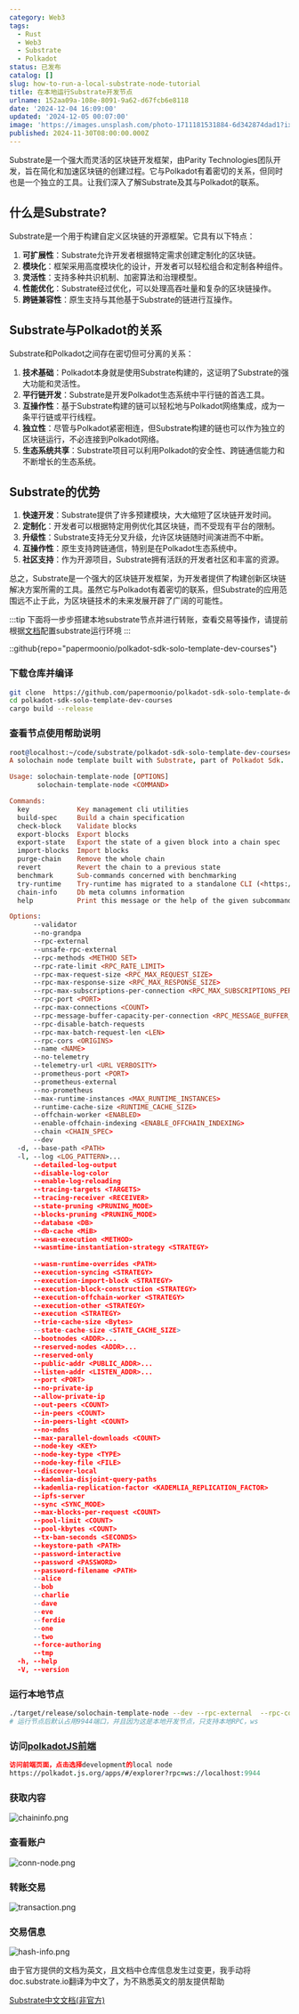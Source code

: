 ```yaml
---
category: Web3
tags:
  - Rust
  - Web3
  - Substrate
  - Polkadot
status: 已发布
catalog: []
slug: how-to-run-a-local-substrate-node-tutorial
title: 在本地运行Substrate开发节点
urlname: 152aa09a-108e-8091-9a62-d67fcb6e8118
date: '2024-12-04 16:09:00'
updated: '2024-12-05 00:07:00'
image: 'https://images.unsplash.com/photo-1711181531884-6d342874dad1?ixlib=rb-4.0.3&q=85&fm=jpg&crop=entropy&cs=srgb'
published: 2024-11-30T08:00:00.000Z
---
```


Substrate是一个强大而灵活的区块链开发框架，由Parity Technologies团队开发，旨在简化和加速区块链的创建过程。它与Polkadot有着密切的关系，但同时也是一个独立的工具。让我们深入了解Substrate及其与Polkadot的联系。


## 什么是Substrate?


Substrate是一个用于构建自定义区块链的开源框架。它具有以下特点：

1. **可扩展性**：Substrate允许开发者根据特定需求创建定制化的区块链。
2. **模块化**：框架采用高度模块化的设计，开发者可以轻松组合和定制各种组件。
3. **灵活性**：支持多种共识机制、加密算法和治理模型。
4. **性能优化**：Substrate经过优化，可以处理高吞吐量和复杂的区块链操作。
5. **跨链兼容性**：原生支持与其他基于Substrate的链进行互操作。

## Substrate与Polkadot的关系


Substrate和Polkadot之间存在密切但可分离的关系：

1. **技术基础**：Polkadot本身就是使用Substrate构建的，这证明了Substrate的强大功能和灵活性。
2. **平行链开发**：Substrate是开发Polkadot生态系统中平行链的首选工具。
3. **互操作性**：基于Substrate构建的链可以轻松地与Polkadot网络集成，成为一条平行链或平行线程。
4. **独立性**：尽管与Polkadot紧密相连，但Substrate构建的链也可以作为独立的区块链运行，不必连接到Polkadot网络。
5. **生态系统共享**：Substrate项目可以利用Polkadot的安全性、跨链通信能力和不断增长的生态系统。

## Substrate的优势

1. **快速开发**：Substrate提供了许多预建模块，大大缩短了区块链开发时间。
2. **定制化**：开发者可以根据特定用例优化其区块链，而不受现有平台的限制。
3. **升级性**：Substrate支持无分叉升级，允许区块链随时间演进而不中断。
4. **互操作性**：原生支持跨链通信，特别是在Polkadot生态系统中。
5. **社区支持**：作为开源项目，Substrate拥有活跃的开发者社区和丰富的资源。

总之，Substrate是一个强大的区块链开发框架，为开发者提供了构建创新区块链解决方案所需的工具。虽然它与Polkadot有着密切的联系，但Substrate的应用范围远不止于此，为区块链技术的未来发展开辟了广阔的可能性。


:::tip
下面将一步步搭建本地substrate节点并进行转账，查看交易等操作，请提前根据[文档](https://substrate-docs.pages.dev/en/install/macos/?mode=light)配置substrate运行环境
:::


::github{repo="papermoonio/polkadot-sdk-solo-template-dev-courses"}


### 下载仓库并编译


```bash
git clone  https://github.com/papermoonio/polkadot-sdk-solo-template-dev-courses 
cd polkadot-sdk-solo-template-dev-courses
cargo build --release
```


### 查看节点使用帮助说明


```prolog
root@localhost:~/code/substrate/polkadot-sdk-solo-template-dev-courses# ./target/release/solochain-template-node -h
A solochain node template built with Substrate, part of Polkadot Sdk.

Usage: solochain-template-node [OPTIONS]
       solochain-template-node <COMMAND>

Commands:
  key            Key management cli utilities
  build-spec     Build a chain specification
  check-block    Validate blocks
  export-blocks  Export blocks
  export-state   Export the state of a given block into a chain spec
  import-blocks  Import blocks
  purge-chain    Remove the whole chain
  revert         Revert the chain to a previous state
  benchmark      Sub-commands concerned with benchmarking
  try-runtime    Try-runtime has migrated to a standalone CLI (<https://github.com/paritytech/try-runtime-cli>). The subcommand exists as a stub and deprecation notice. It will be removed entirely some time after January 2024
  chain-info     Db meta columns information
  help           Print this message or the help of the given subcommand(s)

Options:
      --validator                                                                                Enable validator mode
      --no-grandpa                                                                               Disable GRANDPA
      --rpc-external                                                                             Listen to all RPC interfaces (default: local)
      --unsafe-rpc-external                                                                      Listen to all RPC interfaces
      --rpc-methods <METHOD SET>                                                                 RPC methods to expose. [default: auto] [possible values: auto, safe, unsafe]
      --rpc-rate-limit <RPC_RATE_LIMIT>                                                          RPC rate limiting (calls/minute) for each connection
      --rpc-max-request-size <RPC_MAX_REQUEST_SIZE>                                              Set the maximum RPC request payload size for both HTTP and WS in megabytes [default: 15]
      --rpc-max-response-size <RPC_MAX_RESPONSE_SIZE>                                            Set the maximum RPC response payload size for both HTTP and WS in megabytes [default: 15]
      --rpc-max-subscriptions-per-connection <RPC_MAX_SUBSCRIPTIONS_PER_CONNECTION>              Set the maximum concurrent subscriptions per connection [default: 1024]
      --rpc-port <PORT>                                                                          Specify JSON-RPC server TCP port
      --rpc-max-connections <COUNT>                                                              Maximum number of RPC server connections [default: 100]
      --rpc-message-buffer-capacity-per-connection <RPC_MESSAGE_BUFFER_CAPACITY_PER_CONNECTION>  The number of messages the RPC server is allowed to keep in memory [default: 64]
      --rpc-disable-batch-requests                                                               Disable RPC batch requests
      --rpc-max-batch-request-len <LEN>                                                          Limit the max length per RPC batch request
      --rpc-cors <ORIGINS>                                                                       Specify browser *origins* allowed to access the HTTP & WS RPC servers
      --name <NAME>                                                                              The human-readable name for this node
      --no-telemetry                                                                             Disable connecting to the Substrate telemetry server
      --telemetry-url <URL VERBOSITY>                                                            The URL of the telemetry server to connect to
      --prometheus-port <PORT>                                                                   Specify Prometheus exporter TCP Port
      --prometheus-external                                                                      Expose Prometheus exporter on all interfaces
      --no-prometheus                                                                            Do not expose a Prometheus exporter endpoint
      --max-runtime-instances <MAX_RUNTIME_INSTANCES>                                            The size of the instances cache for each runtime [max: 32] [default: 8]
      --runtime-cache-size <RUNTIME_CACHE_SIZE>                                                  Maximum number of different runtimes that can be cached [default: 2]
      --offchain-worker <ENABLED>                                                                Execute offchain workers on every block [default: when-authority] [possible values: always, never, when-authority]
      --enable-offchain-indexing <ENABLE_OFFCHAIN_INDEXING>                                      Enable offchain indexing API [default: false] [possible values: true, false]
      --chain <CHAIN_SPEC>                                                                       Specify the chain specification
      --dev                                                                                      Specify the development chain
  -d, --base-path <PATH>                                                                         Specify custom base path
  -l, --log <LOG_PATTERN>...                                                                     Sets a custom logging filter (syntax: `<target>=<level>`)
      --detailed-log-output                                                                      Enable detailed log output
      --disable-log-color                                                                        Disable log color output
      --enable-log-reloading                                                                     Enable feature to dynamically update and reload the log filter
      --tracing-targets <TARGETS>                                                                Sets a custom profiling filter
      --tracing-receiver <RECEIVER>                                                              Receiver to process tracing messages [default: log] [possible values: log]
      --state-pruning <PRUNING_MODE>                                                             Specify the state pruning mode
      --blocks-pruning <PRUNING_MODE>                                                            Specify the blocks pruning mode [default: archive-canonical]
      --database <DB>                                                                            Select database backend to use [possible values: rocksdb, paritydb, auto, paritydb-experimental]
      --db-cache <MiB>                                                                           Limit the memory the database cache can use
      --wasm-execution <METHOD>                                                                  Method for executing Wasm runtime code [default: compiled] [possible values: interpreted-i-know-what-i-do, compiled]
      --wasmtime-instantiation-strategy <STRATEGY>                                               The WASM instantiation method to use [default: pooling-copy-on-write] [possible values: pooling-copy-on-write, recreate-instance-copy-on-write, pooling,
                                                                                                 recreate-instance]
      --wasm-runtime-overrides <PATH>                                                            Specify the path where local WASM runtimes are stored
      --execution-syncing <STRATEGY>                                                             Runtime execution strategy for importing blocks during initial sync [possible values: native, wasm, both, native-else-wasm]
      --execution-import-block <STRATEGY>                                                        Runtime execution strategy for general block import (including locally authored blocks) [possible values: native, wasm, both, native-else-wasm]
      --execution-block-construction <STRATEGY>                                                  Runtime execution strategy for constructing blocks [possible values: native, wasm, both, native-else-wasm]
      --execution-offchain-worker <STRATEGY>                                                     Runtime execution strategy for offchain workers [possible values: native, wasm, both, native-else-wasm]
      --execution-other <STRATEGY>                                                               Runtime execution strategy when not syncing, importing or constructing blocks [possible values: native, wasm, both, native-else-wasm]
      --execution <STRATEGY>                                                                     The execution strategy that should be used by all execution contexts [possible values: native, wasm, both, native-else-wasm]
      --trie-cache-size <Bytes>                                                                  Specify the state cache size [default: 67108864]
      --state-cache-size <STATE_CACHE_SIZE>                                                      DEPRECATED: switch to `--trie-cache-size`
      --bootnodes <ADDR>...                                                                      Specify a list of bootnodes
      --reserved-nodes <ADDR>...                                                                 Specify a list of reserved node addresses
      --reserved-only                                                                            Whether to only synchronize the chain with reserved nodes
      --public-addr <PUBLIC_ADDR>...                                                             Public address that other nodes will use to connect to this node
      --listen-addr <LISTEN_ADDR>...                                                             Listen on this multiaddress
      --port <PORT>                                                                              Specify p2p protocol TCP port
      --no-private-ip                                                                            Always forbid connecting to private IPv4/IPv6 addresses
      --allow-private-ip                                                                         Always accept connecting to private IPv4/IPv6 addresses
      --out-peers <COUNT>                                                                        Number of outgoing connections we're trying to maintain [default: 8]
      --in-peers <COUNT>                                                                         Maximum number of inbound full nodes peers [default: 32]
      --in-peers-light <COUNT>                                                                   Maximum number of inbound light nodes peers [default: 100]
      --no-mdns                                                                                  Disable mDNS discovery (default: true)
      --max-parallel-downloads <COUNT>                                                           Maximum number of peers from which to ask for the same blocks in parallel [default: 5]
      --node-key <KEY>                                                                           Secret key to use for p2p networking
      --node-key-type <TYPE>                                                                     Crypto primitive to use for p2p networking [default: ed25519] [possible values: ed25519]
      --node-key-file <FILE>                                                                     File from which to read the node's secret key to use for p2p networking
      --discover-local                                                                           Enable peer discovery on local networks
      --kademlia-disjoint-query-paths                                                            Require iterative Kademlia DHT queries to use disjoint paths
      --kademlia-replication-factor <KADEMLIA_REPLICATION_FACTOR>                                Kademlia replication factor [default: 20]
      --ipfs-server                                                                              Join the IPFS network and serve transactions over bitswap protocol
      --sync <SYNC_MODE>                                                                         Blockchain syncing mode. [default: full] [possible values: full, fast, fast-unsafe, warp]
      --max-blocks-per-request <COUNT>                                                           Maximum number of blocks per request [default: 64]
      --pool-limit <COUNT>                                                                       Maximum number of transactions in the transaction pool [default: 8192]
      --pool-kbytes <COUNT>                                                                      Maximum number of kilobytes of all transactions stored in the pool [default: 20480]
      --tx-ban-seconds <SECONDS>                                                                 How long a transaction is banned for
      --keystore-path <PATH>                                                                     Specify custom keystore path
      --password-interactive                                                                     Use interactive shell for entering the password used by the keystore
      --password <PASSWORD>                                                                      Password used by the keystore
      --password-filename <PATH>                                                                 File that contains the password used by the keystore
      --alice                                                                                    Shortcut for `--name Alice --validator`
      --bob                                                                                      Shortcut for `--name Bob --validator`
      --charlie                                                                                  Shortcut for `--name Charlie --validator`
      --dave                                                                                     Shortcut for `--name Dave --validator`
      --eve                                                                                      Shortcut for `--name Eve --validator`
      --ferdie                                                                                   Shortcut for `--name Ferdie --validator`
      --one                                                                                      Shortcut for `--name One --validator`
      --two                                                                                      Shortcut for `--name Two --validator`
      --force-authoring                                                                          Enable authoring even when offline
      --tmp                                                                                      Run a temporary node
  -h, --help                                                                                     Print help (see more with '--help')
  -V, --version                                                                                  Print version
```


### 运行本地节点


```bash
./target/release/solochain-template-node --dev --rpc-external  --rpc-cors all
# 运行节点后默认占用9944端口，并且因为这是本地开发节点，只支持本地RPC，ws
```


### 访问[polkadotJS前端](https://polkadot.js.org/apps/#/explorer?rpc=ws://localhost:9944)


```prolog
访问前端页面，点击选择development的local node
https://polkadot.js.org/apps/#/explorer?rpc=ws://localhost:9944
```


### 获取内容


![chaininfo.png](https://prod-files-secure.s3.us-west-2.amazonaws.com/5d24fe63-e567-4804-86f9-9fdc62e13082/89be5adf-5619-4306-be75-45b425e3c446/chaininfo.png?X-Amz-Algorithm=AWS4-HMAC-SHA256&X-Amz-Content-Sha256=UNSIGNED-PAYLOAD&X-Amz-Credential=ASIAZI2LB466VOUBF4P5%2F20250204%2Fus-west-2%2Fs3%2Faws4_request&X-Amz-Date=20250204T213144Z&X-Amz-Expires=3600&X-Amz-Security-Token=IQoJb3JpZ2luX2VjEB0aCXVzLXdlc3QtMiJHMEUCIQDrCvqI%2BZrf9uzGLrNWxY1f2C5IlIHUYTI1Ko76Ug3LjgIgJPs1ospgBR7yKV3DW28gd6QICl6EV6ptfT2TbMot%2Froq%2FwMINhAAGgw2Mzc0MjMxODM4MDUiDCxcudsu8nDquAvtPircAzKtq%2FoHVYTJOZ02o3Zlk2dfQL8SmpL%2F9wpwIkXp7YYkXb3YEJ3pnRhqiYtu60rhBgdhgh6C3Zm320xaUgoWsjnlTsMENV8sXvo2qZnGPG4LwJi115gQXrbmK9StkHYeKJURqPLp9vif%2Fj0XhVPAiYi3uNeA7yXDau8ntiz67dnQNIpYc0XrRdip1MmOPTmoJ3B%2B0EVA2xmvbOBVpMksoGMH3y1UCT%2B0V493xpwxYvwA3kINQ5YAWj3wgSgwA7vlubKswNt04aSXCRvnX%2BxfGkJTUvjgHO%2BtWJy29%2FuuBAYStwe8iZXuHZHnpwe4nTaQkN6UlU5T%2BtilZri5icGjaJ2VCi%2FrWvsEaIsTKZHNtk3q3gzJOn0qCnhYssBajP6UBmPLv4vLBQK3h5WufOsAyUJBF5RSYxzGX%2F%2BYeD0OQVZbnhnK2ORrWQiF3AzHdj4KXarccjq4dIjUQX7OPKokHNdatcL8NtrOLdZOeV%2BilwWjmmE6Dc7Q%2FCpbY7FNe7uC7zpVrdvnc1rpOY5CpTIN8kgaCa5429Ti46dcHriYBA0MmMmMTEA48xAsQH1jBh0rLywkCKAtO83PuvT3wUKu%2BaZcG6hE58kdO0LjyIXbLIqCwvLbh4om7uY7U%2BVmMIb9ib0GOqUBmFYwK%2BbNJWjuq3p5oPYw%2FjIns5%2B4zEFQXN7gB4B%2BJqlp2lSGssGWish4if3A2%2BpnuZtrLoRuehveqVreb%2B0khytCeVTXw6y3TDknrpOBRY%2BWEAMkc7532JuTuM%2Faf2fhKWEUr0Z1cFCCNwOtnaNximH3gKR8UWROlHSiqUDlIKEGLGYF6SVDMwKXjOz4E6pIlul2eA6ze5twJzKJAauJc9E4N6oa&X-Amz-Signature=9b0b8293c63019216a84ca30915a3fca13ece448fdf72bef92eb122d6abe2174&X-Amz-SignedHeaders=host&x-id=GetObject)


### 查看账户


![conn-node.png](https://prod-files-secure.s3.us-west-2.amazonaws.com/5d24fe63-e567-4804-86f9-9fdc62e13082/05964f92-c6d8-42d1-b4a1-b3a852295683/conn-node.png?X-Amz-Algorithm=AWS4-HMAC-SHA256&X-Amz-Content-Sha256=UNSIGNED-PAYLOAD&X-Amz-Credential=ASIAZI2LB466VOUBF4P5%2F20250204%2Fus-west-2%2Fs3%2Faws4_request&X-Amz-Date=20250204T213144Z&X-Amz-Expires=3600&X-Amz-Security-Token=IQoJb3JpZ2luX2VjEB0aCXVzLXdlc3QtMiJHMEUCIQDrCvqI%2BZrf9uzGLrNWxY1f2C5IlIHUYTI1Ko76Ug3LjgIgJPs1ospgBR7yKV3DW28gd6QICl6EV6ptfT2TbMot%2Froq%2FwMINhAAGgw2Mzc0MjMxODM4MDUiDCxcudsu8nDquAvtPircAzKtq%2FoHVYTJOZ02o3Zlk2dfQL8SmpL%2F9wpwIkXp7YYkXb3YEJ3pnRhqiYtu60rhBgdhgh6C3Zm320xaUgoWsjnlTsMENV8sXvo2qZnGPG4LwJi115gQXrbmK9StkHYeKJURqPLp9vif%2Fj0XhVPAiYi3uNeA7yXDau8ntiz67dnQNIpYc0XrRdip1MmOPTmoJ3B%2B0EVA2xmvbOBVpMksoGMH3y1UCT%2B0V493xpwxYvwA3kINQ5YAWj3wgSgwA7vlubKswNt04aSXCRvnX%2BxfGkJTUvjgHO%2BtWJy29%2FuuBAYStwe8iZXuHZHnpwe4nTaQkN6UlU5T%2BtilZri5icGjaJ2VCi%2FrWvsEaIsTKZHNtk3q3gzJOn0qCnhYssBajP6UBmPLv4vLBQK3h5WufOsAyUJBF5RSYxzGX%2F%2BYeD0OQVZbnhnK2ORrWQiF3AzHdj4KXarccjq4dIjUQX7OPKokHNdatcL8NtrOLdZOeV%2BilwWjmmE6Dc7Q%2FCpbY7FNe7uC7zpVrdvnc1rpOY5CpTIN8kgaCa5429Ti46dcHriYBA0MmMmMTEA48xAsQH1jBh0rLywkCKAtO83PuvT3wUKu%2BaZcG6hE58kdO0LjyIXbLIqCwvLbh4om7uY7U%2BVmMIb9ib0GOqUBmFYwK%2BbNJWjuq3p5oPYw%2FjIns5%2B4zEFQXN7gB4B%2BJqlp2lSGssGWish4if3A2%2BpnuZtrLoRuehveqVreb%2B0khytCeVTXw6y3TDknrpOBRY%2BWEAMkc7532JuTuM%2Faf2fhKWEUr0Z1cFCCNwOtnaNximH3gKR8UWROlHSiqUDlIKEGLGYF6SVDMwKXjOz4E6pIlul2eA6ze5twJzKJAauJc9E4N6oa&X-Amz-Signature=d2da888e5c78f1e275992b1b8dee89275d3b7ceeb1e967721c355fd984d4b69a&X-Amz-SignedHeaders=host&x-id=GetObject)


### 转账交易


![transaction.png](https://prod-files-secure.s3.us-west-2.amazonaws.com/5d24fe63-e567-4804-86f9-9fdc62e13082/65593d3b-9b56-4fbe-a383-1447c903127f/transaction.png?X-Amz-Algorithm=AWS4-HMAC-SHA256&X-Amz-Content-Sha256=UNSIGNED-PAYLOAD&X-Amz-Credential=ASIAZI2LB466VOUBF4P5%2F20250204%2Fus-west-2%2Fs3%2Faws4_request&X-Amz-Date=20250204T213144Z&X-Amz-Expires=3600&X-Amz-Security-Token=IQoJb3JpZ2luX2VjEB0aCXVzLXdlc3QtMiJHMEUCIQDrCvqI%2BZrf9uzGLrNWxY1f2C5IlIHUYTI1Ko76Ug3LjgIgJPs1ospgBR7yKV3DW28gd6QICl6EV6ptfT2TbMot%2Froq%2FwMINhAAGgw2Mzc0MjMxODM4MDUiDCxcudsu8nDquAvtPircAzKtq%2FoHVYTJOZ02o3Zlk2dfQL8SmpL%2F9wpwIkXp7YYkXb3YEJ3pnRhqiYtu60rhBgdhgh6C3Zm320xaUgoWsjnlTsMENV8sXvo2qZnGPG4LwJi115gQXrbmK9StkHYeKJURqPLp9vif%2Fj0XhVPAiYi3uNeA7yXDau8ntiz67dnQNIpYc0XrRdip1MmOPTmoJ3B%2B0EVA2xmvbOBVpMksoGMH3y1UCT%2B0V493xpwxYvwA3kINQ5YAWj3wgSgwA7vlubKswNt04aSXCRvnX%2BxfGkJTUvjgHO%2BtWJy29%2FuuBAYStwe8iZXuHZHnpwe4nTaQkN6UlU5T%2BtilZri5icGjaJ2VCi%2FrWvsEaIsTKZHNtk3q3gzJOn0qCnhYssBajP6UBmPLv4vLBQK3h5WufOsAyUJBF5RSYxzGX%2F%2BYeD0OQVZbnhnK2ORrWQiF3AzHdj4KXarccjq4dIjUQX7OPKokHNdatcL8NtrOLdZOeV%2BilwWjmmE6Dc7Q%2FCpbY7FNe7uC7zpVrdvnc1rpOY5CpTIN8kgaCa5429Ti46dcHriYBA0MmMmMTEA48xAsQH1jBh0rLywkCKAtO83PuvT3wUKu%2BaZcG6hE58kdO0LjyIXbLIqCwvLbh4om7uY7U%2BVmMIb9ib0GOqUBmFYwK%2BbNJWjuq3p5oPYw%2FjIns5%2B4zEFQXN7gB4B%2BJqlp2lSGssGWish4if3A2%2BpnuZtrLoRuehveqVreb%2B0khytCeVTXw6y3TDknrpOBRY%2BWEAMkc7532JuTuM%2Faf2fhKWEUr0Z1cFCCNwOtnaNximH3gKR8UWROlHSiqUDlIKEGLGYF6SVDMwKXjOz4E6pIlul2eA6ze5twJzKJAauJc9E4N6oa&X-Amz-Signature=33a87ccb19411456994cc2ce7451df467ceccfdae78d2cf812321d49a37b96f7&X-Amz-SignedHeaders=host&x-id=GetObject)


### 交易信息


![hash-info.png](https://prod-files-secure.s3.us-west-2.amazonaws.com/5d24fe63-e567-4804-86f9-9fdc62e13082/7b9b0ba8-edf2-4998-9e9d-9cde7a64aa23/hash-info.png?X-Amz-Algorithm=AWS4-HMAC-SHA256&X-Amz-Content-Sha256=UNSIGNED-PAYLOAD&X-Amz-Credential=ASIAZI2LB466VOUBF4P5%2F20250204%2Fus-west-2%2Fs3%2Faws4_request&X-Amz-Date=20250204T213144Z&X-Amz-Expires=3600&X-Amz-Security-Token=IQoJb3JpZ2luX2VjEB0aCXVzLXdlc3QtMiJHMEUCIQDrCvqI%2BZrf9uzGLrNWxY1f2C5IlIHUYTI1Ko76Ug3LjgIgJPs1ospgBR7yKV3DW28gd6QICl6EV6ptfT2TbMot%2Froq%2FwMINhAAGgw2Mzc0MjMxODM4MDUiDCxcudsu8nDquAvtPircAzKtq%2FoHVYTJOZ02o3Zlk2dfQL8SmpL%2F9wpwIkXp7YYkXb3YEJ3pnRhqiYtu60rhBgdhgh6C3Zm320xaUgoWsjnlTsMENV8sXvo2qZnGPG4LwJi115gQXrbmK9StkHYeKJURqPLp9vif%2Fj0XhVPAiYi3uNeA7yXDau8ntiz67dnQNIpYc0XrRdip1MmOPTmoJ3B%2B0EVA2xmvbOBVpMksoGMH3y1UCT%2B0V493xpwxYvwA3kINQ5YAWj3wgSgwA7vlubKswNt04aSXCRvnX%2BxfGkJTUvjgHO%2BtWJy29%2FuuBAYStwe8iZXuHZHnpwe4nTaQkN6UlU5T%2BtilZri5icGjaJ2VCi%2FrWvsEaIsTKZHNtk3q3gzJOn0qCnhYssBajP6UBmPLv4vLBQK3h5WufOsAyUJBF5RSYxzGX%2F%2BYeD0OQVZbnhnK2ORrWQiF3AzHdj4KXarccjq4dIjUQX7OPKokHNdatcL8NtrOLdZOeV%2BilwWjmmE6Dc7Q%2FCpbY7FNe7uC7zpVrdvnc1rpOY5CpTIN8kgaCa5429Ti46dcHriYBA0MmMmMTEA48xAsQH1jBh0rLywkCKAtO83PuvT3wUKu%2BaZcG6hE58kdO0LjyIXbLIqCwvLbh4om7uY7U%2BVmMIb9ib0GOqUBmFYwK%2BbNJWjuq3p5oPYw%2FjIns5%2B4zEFQXN7gB4B%2BJqlp2lSGssGWish4if3A2%2BpnuZtrLoRuehveqVreb%2B0khytCeVTXw6y3TDknrpOBRY%2BWEAMkc7532JuTuM%2Faf2fhKWEUr0Z1cFCCNwOtnaNximH3gKR8UWROlHSiqUDlIKEGLGYF6SVDMwKXjOz4E6pIlul2eA6ze5twJzKJAauJc9E4N6oa&X-Amz-Signature=64bd48a3c05136b495759a40b231f18241e93d108fd9f81a4297cf53a2ab4eaf&X-Amz-SignedHeaders=host&x-id=GetObject)


由于官方提供的文档为英文，且文档中仓库信息发生过变更，我手动将doc.substrate.io翻译为中文了，为不熟悉英文的朋友提供帮助


[ Substrate中文文档(非官方)](https://substrate-docs.pages.dev/en/tutorials/build-a-blockchain/?mode=light)

